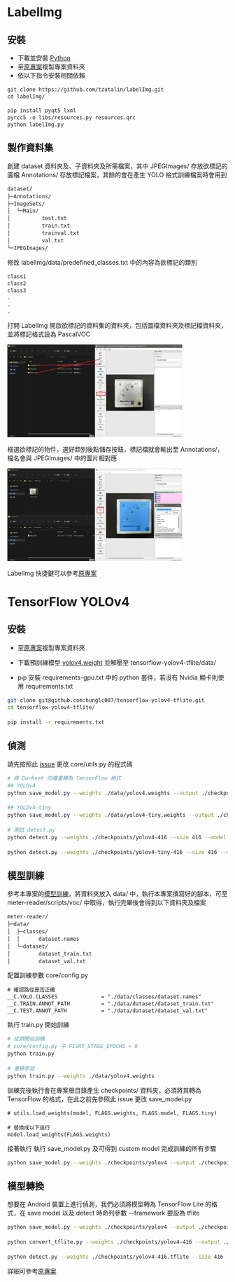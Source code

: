# LabelImg


## 安裝

* 下載並安裝 [Python](https://www.python.org/)
* 至[原專案](https://github.com/tzutalin/labelImg)複製專案資料夾
* 依以下指令安裝相關依賴

```
git clone https://github.com/tzutalin/labelImg.git
cd labelImg/

pip install pyqt5 lxml
pyrcc5 -o libs/resources.py resources.qrc
python labelImg.py
```


## 製作資料集

創建 dataset 資料夾及、子資料夾及所需檔案，其中 JPEGImages/ 存放欲標記的圖檔 Annotations/ 存放標記檔案，其餘的會在產生 YOLO 格式訓練檔案時會用到

```bash
dataset/
├─Annotations/
├─ImageSets/
│  └─Main/
│          test.txt
│          train.txt
│          trainval.txt
│          val.txt
└─JPEGImages/
```

修改 labelImg/data/predefined_classes.txt 中的內容為欲標記的類別
```
class1
class2
class3
.
.
.
```
打開 LabelImg 開啟欲標記的資料集的資料夾，包括圖檔資料夾及標記檔資料夾，並將標記格式設為 PascalVOC

<p float="left">
  <img src="./images/label/label_1.png" width="400" />
</p>

框選欲標記的物件，選好類別後點儲存按鈕，標記檔就會輸出至 Annotations/，檔名會與 JPEGImages/ 中的圖片相對應

<p float="left">
  <img src="./images/label/label_2.png" width="400" />
</p>

LabelImg 快捷鍵可以參考[原專案](https://github.com/tzutalin/labelImg)


# TensorFlow YOLOv4


## 安裝

* 至[原專案](https://github.com/hunglc007/tensorflow-yolov4-tflite)複製專案資料夾

* 下載預訓練模型 [yolov4.weight](https://drive.google.com/open?id=1cewMfusmPjYWbrnuJRuKhPMwRe_b9PaT) 並解壓至 tensorflow-yolov4-tflite/data/

* pip 安裝 requirements-gpu.txt 中的 python 套件，若沒有 Nvidia 顯卡則使用 requirements.txt

```bash
git clone git@github.com:hunglc007/tensorflow-yolov4-tflite.git
cd tensorflow-yolov4-tflite/

pip install -r requirements.txt
```


## 偵測

請先按照此 [issue](https://github.com/hunglc007/tensorflow-yolov4-tflite/issues/368) 更改 core/utils.py 的程式碼

```bash
# 將 Darknet 的權重轉為 TensorFlow 格式
## YOLOv4 
python save_model.py --weights ./data/yolov4.weights --output ./checkpoints/yolov4-416 --input_size 416 --model yolov4

## YOLOv4-tiny
python save_model.py --weights ./data/yolov4-tiny.weights --output ./checkpoints/yolov4-tiny-416 --input_size 416 --model yolov4 --tiny

# 測試 detect.py
python detect.py --weights ./checkpoints/yolov4-416 --size 416 --model yolov4 --image ./data/kite.jpg

python detect.py --weights ./checkpoints/yolov4-tiny-416 --size 416 --model yolov4 --image ./data/kite.jpg --tiny
```


## 模型訓練

參考本專案的[模型訓練](https://github.com/tunahsu/meter-reader/#%E6%A8%A1%E5%9E%8B%E8%A8%93%E7%B7%B4)，將資料夾放入 data/ 中，執行本專案撰寫好的腳本，可至 meter-reader/scripts/voc/ 中取得，執行完畢後會得到以下資料夾及檔案

```bash
meter-reader/                                                                     
├─data/                        
│  ├─classes/                                                                  
│  │      dataset.names
│  └─dataset/                                                                  
│         dataset_train.txt                                           
│         dataset_val.txt  
```

配置訓練參數 core/config.py

```
# 確認路徑是否正確
__C.YOLO.CLASSES              = "./data/classes/dataset.names"
__C.TRAIN.ANNOT_PATH          = "./data/dataset/dataset_train.txt"
__C.TEST.ANNOT_PATH           = "./data/dataset/dataset_val.txt"
```

執行 train.py 開始訓練

```bash
# 從頭開始訓練
# core/config.py 中 FISRT_STAGE_EPOCHS = 0 
python train.py

# 遷移學習
python train.py --weights ./data/yolov4.weights
```

訓練完後執行會在專案根目錄產生 checkpoints/ 資料夾，必須將其轉為 TensorFlow 的格式，在此之前先參照此 issue 更改 save_model.py

```
# utils.load_weights(model, FLAGS.weights, FLAGS.model, FLAGS.tiny)

# 替換成以下這行
model.load_weights(FLAGS.weights)
```

接著執行 執行 save_model.py 及可得到 custom model 完成訓練的所有步驟

```bash
python save_model.py --weights ./checkpoints/yolov4 --output ./checkpoints/yolov4-your-model
```


##  模型轉換

想要在 Android 裝置上進行偵測，我們必須將模型轉為 TensorFlow Lite 的格式，在 save model 以及 detect 時命列參數 --framework 要設為 tflite

```bash
python save_model.py --weights ./checkpoints/yolov4 --output ./checkpoints/yolov4-416 --input_size 416 --model yolov4 --framework tflite

python convert_tflite.py --weights ./checkpoints/yolov4-416 --output ./checkpoints/yolov4-416.tflite

python detect.py --weights ./checkpoints/yolov4-416.tflite --size 416 --model yolov4 --image ./data/kite.jpg --framework tflite
```

詳細可參考[原專案](https://github.com/hunglc007/tensorflow-yolov4-tflite#convert-to-tflite)
